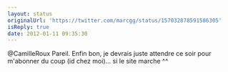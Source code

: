 ```yaml
---
layout: status
originalUrl: 'https://twitter.com/marcgg/status/157032878591586305'
isReply: true
date: 2012-01-11 09:35:30
---
```


@CamilleRoux Pareil. Enfin bon, je devrais juste attendre ce soir pour m'abonner du coup (id chez moi)... si le site marche ^^
